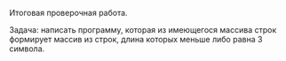 Итоговая проверочная работа.

Задача: написать программу, которая из имеющегося массива строк формирует массив из строк, длина которых меньше либо равна 3 символа.
